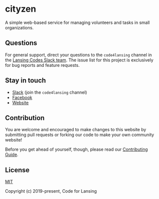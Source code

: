 # cityzen

A simple web-based service for managing volunteers and tasks in small
organizations.

## Questions

For general support, direct your questions to the `code4lansing` channel in the
[Lansing Codes Slack team](http://slack.lansing.codes). The issue list for this
project is exclusively for bug reports and feature requests.

## Stay in touch

- [Slack](http://slack.lansing.codes) (join the `code4lansing` channel)
- [Facebook](https://www.facebook.com/code4lansing)
- [Website](https://codeforlansing.org/)

## Contribution

You are welcome and encouraged to make changes to this website by submitting
pull requests or forking our code to make your own community website!

Before you get ahead of yourself, though, please read our
[Contributing Guide](https://github.com/codeforlansing/cityzen/blob/master/.github/CONTRIBUTING.md).

## License

[MIT](http://opensource.org/licenses/MIT)

Copyright (c) 2019-present, Code for Lansing
